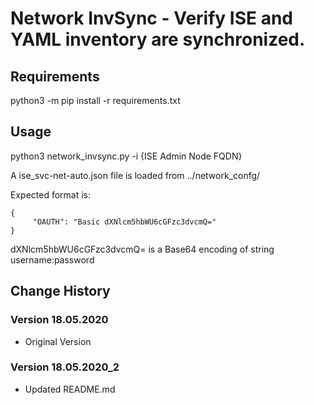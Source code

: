 # Network InvSync - Verify ISE and YAML inventory are synchronized.

## Requirements
python3 -m pip install -r requirements.txt

## Usage
python3 network_invsync.py -i {ISE Admin Node FQDN}

A ise_svc-net-auto.json file is loaded from ../network_confg/

Expected format is:

```
{
     "OAUTH": "Basic dXNlcm5hbWU6cGFzc3dvcmQ="
}
```


dXNlcm5hbWU6cGFzc3dvcmQ= is a Base64 encoding of string username:password

## Change History

### Version 18.05.2020
- Original Version

### Version 18.05.2020_2
- Updated README.md
